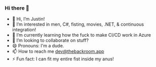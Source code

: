 ### Hi there 👋

- 👋 Hi, I’m Justin!
- 👀 I’m interested in men, C#, fisting, movies, .NET, & continuous integration!
- 🌱 I’m currently learning how the fuck to make CI/CD work in Azure
- 💞️ I’m looking to collaborate on stuff?
- 😄 Pronouns: I'm a dude.
- 📫 How to reach me dev@thebackroom.app
- ⚡ Fun fact: I can fit my entire fist inside my anus!
